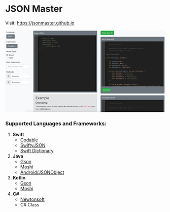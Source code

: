 # JSON Master

Visit: https://jsonmaster.github.io


<img src="Screenshot.png">


### Supported Languages and Frameworks:

1. **Swift**
    - [Codable](https://developer.apple.com/documentation/foundation/archives_and_serialization/using_json_with_custom_types)
    - [SwiftyJSON](https://github.com/SwiftyJSON/SwiftyJSON)
    - [Swift Dictionary](https://developer.apple.com/swift/blog/?id=37)
2. **Java**
    - [Gson](https://github.com/google/gson)
    - [Moshi](https://github.com/square/moshi)
    - [Android/JSONObject](https://developer.android.com/reference/org/json/JSONObject)
3. **Kotlin**
    - [Gson](https://github.com/google/gson)
    - [Moshi](https://github.com/square/moshi#kotlin)
4. **C#**
    - [Newtonsoft](https://www.newtonsoft.com/json/help/html/SerializingJSON.htm)
    - C# Class
    
